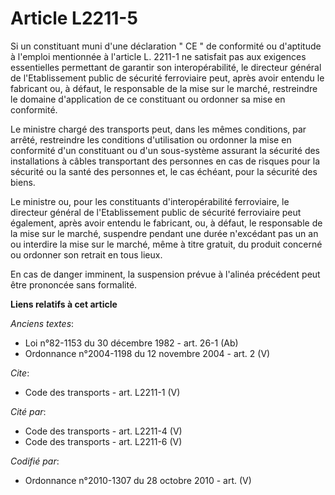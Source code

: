 # Article L2211-5

Si un constituant muni d'une déclaration " CE " de conformité ou d'aptitude à l'emploi mentionnée à l'article L. 2211-1 ne
satisfait pas aux exigences essentielles permettant de garantir son interopérabilité, le directeur général de l'Etablissement
public de sécurité ferroviaire peut, après avoir entendu le fabricant ou, à défaut, le responsable de la mise sur le marché,
restreindre le domaine d'application de ce constituant ou ordonner sa mise en conformité. 

Le ministre chargé des transports peut, dans les mêmes conditions, par arrêté, restreindre les conditions d'utilisation ou
ordonner la mise en conformité d'un constituant ou d'un sous-système assurant la sécurité des installations à câbles
transportant des personnes en cas de risques pour la sécurité ou la santé des personnes et, le cas échéant, pour la sécurité
des biens. 

Le ministre ou, pour les constituants d'interopérabilité ferroviaire, le directeur général de l'Etablissement public de
sécurité ferroviaire peut également, après avoir entendu le fabricant, ou, à défaut, le responsable de la mise sur le marché,
suspendre pendant une durée n'excédant pas un an ou interdire la mise sur le marché, même à titre gratuit, du produit
concerné ou ordonner son retrait en tous lieux. 

En cas de danger imminent, la suspension prévue à l'alinéa précédent peut être prononcée sans formalité.

**Liens relatifs à cet article**

_Anciens textes_:

  - Loi n°82-1153 du 30 décembre 1982 - art. 26-1 (Ab)
  - Ordonnance n°2004-1198 du 12 novembre 2004 - art. 2 (V)

_Cite_:

  - Code des transports - art. L2211-1 (V)

_Cité par_:

  - Code des transports - art. L2211-4 (V)
  - Code des transports - art. L2211-6 (V)

_Codifié par_:

  - Ordonnance n°2010-1307 du 28 octobre 2010 - art. (V)
